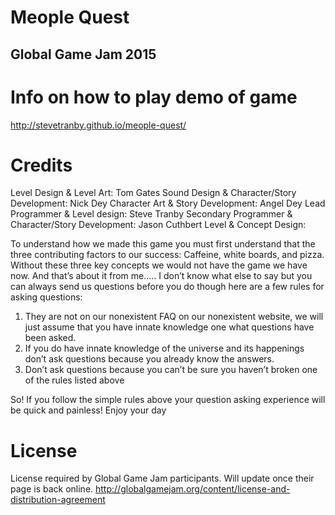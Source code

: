 # Meople Quest

## Global Game Jam 2015

# Info on how to play demo of game
http://stevetranby.github.io/meople-quest/

# Credits
Level Design & Level Art: Tom Gates
Sound Design & Character/Story Development: Nick Dey
Character Art & Story Development: Angel Dey
Lead Programmer & Level design: Steve Tranby
Secondary Programmer & Character/Story Development: Jason Cuthbert
Level & Concept Design:

To understand how we made this game you must first understand that the three contributing factors to our success: Caffeine, white boards, and pizza. Without these three key concepts we would not have the game we have now. And that’s about it from me….. I don’t know what else to say but you can always send us questions before you do though here are a few rules for asking questions:

1.    They are not on our nonexistent FAQ on our nonexistent website, we will just assume that you have innate knowledge one what questions have been asked.
2.    If you do have innate knowledge of the universe and its happenings don’t ask questions because you already know the answers.
3.    Don’t ask questions because you can’t be sure you haven’t broken one of the rules listed above

So! If you follow the simple rules above your question asking experience will be quick and painless! Enjoy your day

# License
License required by Global Game Jam participants. Will update once their page is back online.
http://globalgamejam.org/content/license-and-distribution-agreement
